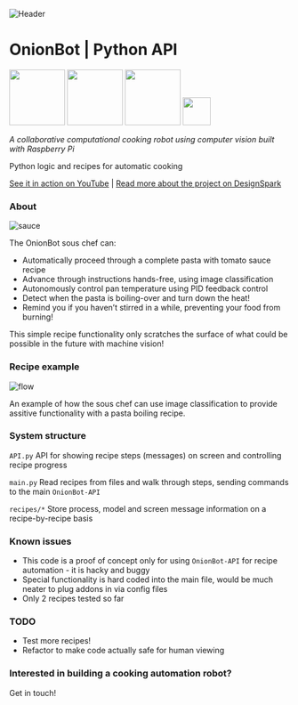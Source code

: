 ![Header](https://user-images.githubusercontent.com/32883278/97621285-a4208a80-1a1a-11eb-8b7f-90141d867982.png)

# OnionBot | Python API

<p float="left">
    <img src="https://www.raspberrypi.org/wp-content/uploads/2011/10/Raspi-PGB001.png" height="100"/>
    <img src="https://www.nasuni.com/wp-content/uploads/2019/10/googleCloudPartner.png" height="100"/>
    <img src="https://miro.medium.com/max/400/0*xNxZokzztcgpPueM.png" height="100"/>
    <img src="https://user-images.githubusercontent.com/32883278/84203339-32fb2d80-aaa1-11ea-843e-f7f69da66e53.png" height="50"/>
</p>

*A collaborative computational cooking robot using computer vision built with Raspberry Pi*

Python logic and recipes for automatic cooking 

[See it in action on YouTube](https://youtu.be/poE4O6JZY0E) | 
[Read more about the project on DesignSpark](https://www.rs-online.com/designspark/student-innovation-onionbot-building-a-robot-sous-chef)

### About 

![sauce](https://user-images.githubusercontent.com/32883278/97644522-6e8f9780-1a42-11eb-8672-963667e5b7dd.jpeg)

The OnionBot sous chef can:

- Automatically proceed through a complete pasta with tomato sauce recipe
- Advance through instructions hands-free, using image classification
- Autonomously control pan temperature using PID feedback control
- Detect when the pasta is boiling-over and turn down the heat!
- Remind you if you haven’t stirred in a while, preventing your food from burning!

This simple recipe functionality only scratches the surface of what could be possible in the future with machine vision!

### Recipe example 

![flow](https://user-images.githubusercontent.com/32883278/97643676-4c951580-1a40-11eb-8298-1f67f483daaf.png)

An example of how the sous chef can use image classification to provide assitive functionality with a pasta boiling recipe. 


### System structure

`API.py` API for showing recipe steps (messages) on screen and controlling recipe progress

`main.py` Read recipes from files and walk through steps, sending commands to the main `OnionBot-API`

`recipes/*` Store process, model and screen message information on a recipe-by-recipe basis

### Known issues 

- This code is a proof of concept only for using `OnionBot-API` for recipe automation - it is hacky and buggy 
- Special functionality is hard coded into the main file, would be much neater to plug addons in via config files
- Only 2 recipes tested so far


### TODO 

- Test more recipes!
- Refactor to make code actually safe for human viewing


### Interested in building a cooking automation robot?

Get in touch! 
